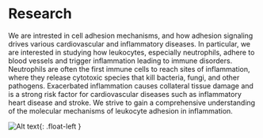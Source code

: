 # Research

We are intrested in cell adhesion mechanisms, and how adhesion signaling drives various cardiovascular and inflammatory diseases. In particular, we are interested in studying how leukocytes, especially neutrophils, adhere to blood vessels and trigger inflammation leading to immune disorders. Neutrophils are often the first immune cells to reach sites of inflammation, where they release cytotoxic species that kill bacteria, fungi, and other pathogens. Exacerbated inflammation causes collateral tissue damage and is a strong risk factor for cardiovascular diseases such as inflammatory heart disease and stroke. We strive to gain a comprehensive understanding of the molecular mechanisms of leukocyte adhesion in inflammation.


![Alt text](/assets/images/icon.png){: .float-left }
